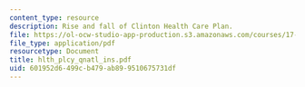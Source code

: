 ```yaml
---
content_type: resource
description: Rise and fall of Clinton Health Care Plan.
file: https://ol-ocw-studio-app-production.s3.amazonaws.com/courses/17-315-comparative-health-policy-fall-2004/601952d6499cb479ab899510675731df_hlth_plcy_qnatl_ins.pdf
file_type: application/pdf
resourcetype: Document
title: hlth_plcy_qnatl_ins.pdf
uid: 601952d6-499c-b479-ab89-9510675731df
---
```


